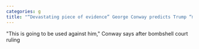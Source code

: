 ```yaml
---
categories: g
title: "“Devastating piece of evidence” George Conway predicts Trump “meltdown to end all meltdowns” "
---
```

"This is going to be used against him," Conway says after bombshell court ruling